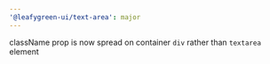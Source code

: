 ```yaml
---
'@leafygreen-ui/text-area': major
---
```


className prop is now spread on container `div` rather than `textarea` element

